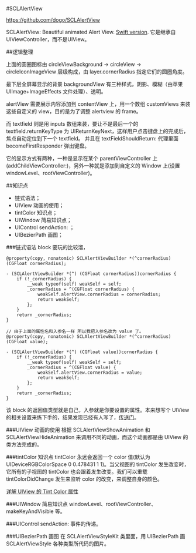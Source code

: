 #SCLAlertView

https://github.com/dogo/SCLAlertView

SCLAlertView: Beautiful animated Alert View.  [Swift version](https://github.com/vikmeup/SCLAlertView-Swift). 它是继承自 UIViewController，而不是UIView。

##逻辑整理

上面的圆圈图标由 circleViewBackground -> circleView -> circleIconImageView 层级构成，由 layer.cornerRadius 指定它们的圆圈角度。

最下层全屏幕显示的背景 backgroundView 有三种样式，阴影、模糊（由苹果 UIImage+ImageEffects 文件处理）、透明。

alertView 需要展示内容添加到 contentView 上，用一个数组 customViews 来装这些自定义的 view，目的是为了调整 alertview 的 frame。

而 textfield 则是用 inputs 数组来装，要让不是最后一个的 textfield.returnKeyType 为 UIReturnKeyNext，这样用户点击键盘上的完成后，焦点自动定位到下一个 textfield。 并且在 textFieldShouldReturn: 代理里面 becomeFirstResponder 弹出键盘。

它的显示方式有两种，一种是显示在某个 parentViewController 上(addChildViewController:)，另外一种就是添加到自定义的 Window 上(设置 windowLevel、rootViewController)。


##知识点

 * 链式语法；
 * UIView 动画的使用；
 * tintColor 知识点；
 * UIWindow 简易知识点；
 * UIControl sendAction: ；
 * UIBezierPath 画图；


###链式语法
block 要玩的比较溜，

```
@property(copy, nonatomic) SCLAlertViewBuilder *(^cornerRadius) (CGFloat cornerRadius);

- (SCLAlertViewBuilder *(^) (CGFloat cornerRadius))cornerRadius {
    if (!_cornerRadius) {
        __weak typeof(self) weakSelf = self;
        _cornerRadius = ^(CGFloat cornerRadius) {
            weakSelf.alertView.cornerRadius = cornerRadius;
            return weakSelf;
        };
    }
    return _cornerRadius;
}

// 由于上面的属性名和入参名一样 所以我把入参名改为 value 了。
@property(copy, nonatomic) SCLAlertViewBuilder *(^cornerRadius) (CGFloat value);

- (SCLAlertViewBuilder *(^) (CGFloat value))cornerRadius {
    if (!_cornerRadius) {
        __weak typeof(self) weakSelf = self;
        _cornerRadius = ^(CGFloat value) {
            weakSelf.alertView.cornerRadius = value;
            return weakSelf;
        };
    }
    return _cornerRadius;
}
```

该 block 的返回值类型就是自己，入参就是你要设置的属性。本来想写个 UIView 的相关设置来练下手的，结果发现已经有人写了，[传送门](https://github.com/qddnovo/LinkBlock/)。


###UIView 动画的使用
根据 SCLAlertViewShowAnimation 和 SCLAlertViewHideAnimation 来调用不同的动画，而这个动画都是由 UIView 的类方法完成的。


###tintColor 知识点
tintColor 永远会返回一个 color 值(默认为 UIDeviceRGBColorSpace 0 0.478431 1 1)。当父视图的 tintColor 发生改变时，它所有的子视图的 tintColor 也会跟着发生改变。我们可以重载 tintColorDidChange 发生来监听 color 的改变，来调整自身的颜色。

[详解 UIView 的 Tint Color 属性](http://www.cocoachina.com/ios/20150703/12363.html)


###UIWindow 简易知识点
windowLevel、rootViewController、makeKeyAndVisible 等。


###UIControl sendAction:
事件的传递。


###UIBezierPath 画图
在 SCLAlertViewStyleKit 类里面，用 UIBezierPath 画 SCLAlertViewStyle 各种类型所代码的图片。













